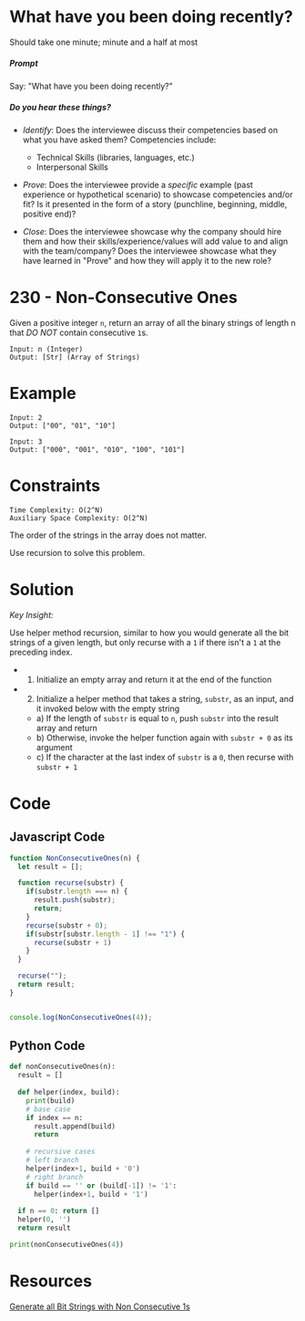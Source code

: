 # What have you been doing recently?

Should take one minute; minute and a half at most

##### Prompt

Say: "What have you been doing recently?"

##### Do you hear these things?

- *Identify*: Does the interviewee discuss their competencies based on what you have asked them? Competencies include:
   - Technical Skills (libraries, languages, etc.)
   - Interpersonal Skills  


- *Prove*: Does the interviewee provide a _specific_ example (past experience or hypothetical scenario)  to showcase competencies and/or fit? Is it presented in the form of a story (punchline, beginning, middle, positive end)?


- *Close*: Does the interviewee showcase why the company should hire them and how their skills/experience/values will add value to and align with the team/company? Does the interviewee showcase what they have learned in "Prove" and how they will apply it to the new role?

# 230 - Non-Consecutive Ones

Given a positive integer `n`, return an array of all the binary strings of length n that *DO NOT* contain consecutive `1`s.

```
Input: n (Integer)
Output: [Str] (Array of Strings)
```

# Example

```
Input: 2
Output: ["00", "01", "10"]

Input: 3
Output: ["000", "001", "010", "100", "101"]
```

# Constraints

```
Time Complexity: O(2^N)
Auxiliary Space Complexity: O(2^N)
```

The order of the strings in the array does not matter.

Use recursion to solve this problem.

# Solution

*Key Insight:*

Use helper method recursion, similar to how you would generate all the bit strings of a given length, but only recurse with a `1` if there isn't a `1` at the preceding index.

 * 1) Initialize an empty array and return it at the end of the function

* 2) Initialize a helper method that takes a string, `substr`, as an input, and it invoked below with the empty string
  * a) If the length of `substr` is equal to `n`, push `substr` into the result array and return
  * b) Otherwise, invoke the helper function again with `substr + 0` as its argument
  * c) If the character at the last index of `substr` is a `0`, then recurse with `substr + 1`

# Code
## Javascript Code
```javascript
function NonConsecutiveOnes(n) {
  let result = [];

  function recurse(substr) {
    if(substr.length === n) {
      result.push(substr);
      return;
    }
    recurse(substr + 0);
    if(substr[substr.length - 1] !== "1") {
      recurse(substr + 1)
    }
  }

  recurse("");
  return result;
}


console.log(NonConsecutiveOnes(4));

```

## Python Code
```python
def nonConsecutiveOnes(n):
  result = []
  
  def helper(index, build):
    print(build)
    # base case
    if index == n:
      result.append(build)
      return
    
    # recursive cases
    # left branch
    helper(index+1, build + '0')
    # right branch
    if build == '' or (build[-1]) != '1':
      helper(index+1, build + '1')
  
  if n == 0: return []
  helper(0, '')
  return result

print(nonConsecutiveOnes(4))
```

# Resources
[Generate all Bit Strings with Non Consecutive 1s](https://www.geeksforgeeks.org/generate-binary-strings-without-consecutive-1s/)
